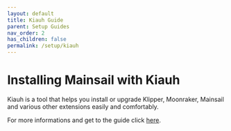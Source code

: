 ```yaml
---
layout: default
title: Kiauh Guide
parent: Setup Guides
nav_order: 2
has_children: false
permalink: /setup/kiauh
---
```

# Installing Mainsail with Kiauh

Kiauh is a tool that helps you install or upgrade Klipper, Moonraker, Mainsail and various
other extensions easily and comfortably.

For more informations and get to the guide click [here](https://github.com/th33xitus/kiauh).